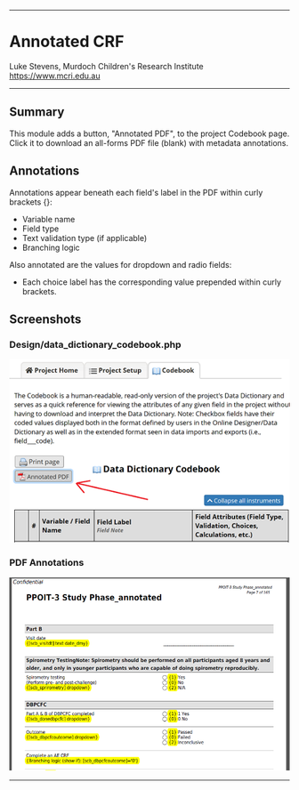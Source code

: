 ********************************************************************************
# Annotated CRF

Luke Stevens, Murdoch Children's Research Institute https://www.mcri.edu.au

********************************************************************************
## Summary

This module adds a button, "Annotated PDF", to the project Codebook page. Click it to download an all-forms PDF file (blank) with metadata annotations.

## Annotations

Annotations appear beneath each field's label in the PDF within curly brackets {}:
* Variable name
* Field type
* Text validation type (if applicable)
* Branching logic

Also annotated are the values for dropdown and radio fields:
* Each choice label has the corresponding value prepended within curly brackets.

## Screenshots
### Design/data_dictionary_codebook.php
![Button on Codebook page](./codebook.png)
### PDF Annotations
![PDF annotations](./pdf_annotations.png)
********************************************************************************

